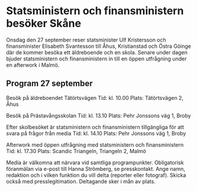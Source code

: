 # Statsministern och finansministern besöker Skåne

Onsdag den 27 september reser statsminister Ulf Kristersson och finansminister Elisabeth Svantesson till Åhus, Kristianstad och Östra Göinge där de kommer besöka ett äldreboende och en skola. Senare under dagen bjuder statsministern och finansministern in till en öppen utfrågning under en afterwork i Malmö.

## Program 27 september

Besök på äldreboendet Tätörtsvägen
Tid: kl. 10.00
Plats: Tätörtsvägen 2, Åhus

Besök på Prästavångsskolan
Tid: kl. 13.10
Plats: Pehr Jonssons väg 1, Broby

Efter skolbesöket är statsministern och finansministern tillgängliga för att svara på frågor från media
Tid: kl. 14.10
Plats: Pehr Jonssons väg 1, Broby

Afterwork med öppen utfrågning med statsministern och finansministern
Tid: kl. 17.30
Plats: Scandic Triangeln, Triangeln 2, Malmö

Media är välkomna att närvara vid samtliga programpunkter. Obligatorisk föranmälan via e-post till Hanna Strömberg, se presskontakt. Ange namn, redaktion och i vilken funktion du vill delta (reporter eller fotograf). Skicka också med presslegitimation. Deltagande sker i mån av plats.
